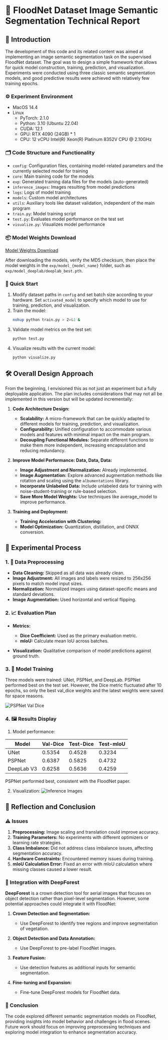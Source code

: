# 🚀 FloodNet Dataset Image Semantic Segmentation Technical Report

## 🌟 Introduction

The development of this code and its related content was aimed at implementing an image semantic segmentation task on the supervised FloodNet dataset. The goal was to design a simple framework that allows for quick model construction, training, prediction, and visualization. Experiments were conducted using three classic semantic segmentation models, and good predictive results were achieved with relatively few training epochs.

### ⚙️ Experiment Environment
- MacOS 14.4
- Linux
  - PyTorch: 2.1.0
  - Python: 3.10 (Ubuntu 22.04)
  - CUDA: 12.1
  - GPU: RTX 4090 (24GB) * 1
  - CPU: 12 vCPU Intel(R) Xeon(R) Platinum 8352V CPU @ 2.10GHz

### 🗂️ Code Structure and Functionality
- `config`: Configuration files, containing model-related parameters and the currently selected model for training
- `core`: Main training code for the models
- `exp`: Generated training data files for the models (auto-generated)
- `inference_images`: Images resulting from model predictions
- `logs`: Logs of model training
- `models`: Custom model architectures
- `utils`: Auxiliary tools like dataset validation, independent of the main program
- `train.py`: Model training script
- `test.py`: Evaluates model performance on the test set
- `visualize.py`: Visualizes model performance

### 📦 Model Weights Download
[Model Weights Download](https://github.com/echonoshy/floodnet-segmentation/releases/tag/v0.1.0)

After downloading the models, verify the MD5 checksum, then place the model weights in the `exp/model_{model_name}` folder, such as `exp/model_deeplab/deeplab_best.pth`.

### 🚀 Quick Start
1. Modify dataset paths in `config` and set batch size according to your hardware. Set `activated_model` to specify which model to use for training, prediction, and visualization.
2. Train the model:
   ```bash
   nohup python train.py > 2>&1 &
   ```
3. Validate model metrics on the test set:
   ```bash
   python test.py
   ```
4. Visualize results with the current model:
   ```bash
   python visualize.py
   ```

## 🛠️ Overall Design Approach

From the beginning, I envisioned this as not just an experiment but a fully deployable application. The plan includes considerations that may not all be implemented in this version but will be updated incrementally:

1. **Code Architecture Design:**
   - **Scalability:** A micro-framework that can be quickly adapted to different models for training, prediction, and visualization.
   - **Configurability:** Unified configuration to accommodate various models and features with minimal impact on the main program.
   - **Decoupling Functional Modules:** Separate different functions to make them more independent, increasing encapsulation and reducing redundancy.

2. **Improve Model Performance: Data, Data, Data:**
   - **Image Adjustment and Normalization:** Already implemented.
   - **Image Augmentation:** Explore advanced augmentation methods like rotation and scaling using the `albumentations` library.
   - **Incorporate Unlabeled Data:** Include unlabeled data for training with noise-student-training or rule-based selection.
   - **Save More Model Weights:** Use techniques like average_model to improve performance.

3. **Training and Deployment:**
   - **Training Acceleration with Clustering:**
   - **Model Optimization:** Quantization, distillation, and ONNX conversion.

## 🔬 Experimental Process

### 1. 📅 Data Preprocessing
- **Data Cleaning:** Skipped as all data was already clean.
- **Image Adjustment:** All images and labels were resized to 256x256 pixels to match model input sizes.
- **Normalization:** Normalized images using dataset-specific means and standard deviations.
- **Image Augmentation:** Used horizontal and vertical flipping.

### 2. 📈 Evaluation Plan
- **Metrics:**
  - **Dice Coefficient:** Used as the primary evaluation metric.
  - **mIoU:** Calculate mean IoU across batches.

- **Visualization:** Qualitative comparison of model predictions against ground truth.

### 3. 🔧 Model Training
Three models were trained: UNet, PSPNet, and DeepLab. PSPNet performed best on the test set. However, the Dice metric fluctuated after 10 epochs, so only the best val_dice weights and the latest weights were saved for space reasons.

![PSPNet Val Dice](https://github.com/echonoshy/floodnet-segmentation/blob/master/exp/model_pspnet/pspnet_val_dice.png)

### 4. 🖼️ Results Display
1. Model performance:

| Model       | Val-Dice | Test-Dice | Test-mIoU |
|-------------|----------|-----------|-----------|
| UNet        | 0.5354   | 0.4528    | 0.3234    |
| PSPNet      | 0.6387   | 0.5825    | 0.4732    |
| DeepLab V3  | 0.6258   | 0.5636    | 0.4259    |

PSPNet performed best, consistent with the FloodNet paper.

2. Visualization:
![Inference Images](https://github.com/echonoshy/floodnet-segmentation/blob/master/inference_images/model_merged_images.jpg)

## 🤔 Reflection and Conclusion

### ⚠️ Issues
1. **Preprocessing:** Image scaling and translation could improve accuracy.
2. **Training Parameters:** No experiments with different optimizers or learning rate strategies.
3. **Class Imbalance:** Did not address class imbalance issues, affecting segmentation accuracy.
4. **Hardware Constraints:** Encountered memory issues during training.
5. **mIoU Calculation Error:** Fixed an error with mIoU calculation where missing classes caused a lower result.

### 🌲 Integration with DeepForest

**DeepForest** is a crown detection tool for aerial images that focuses on object detection rather than pixel-level segmentation. However, some potential approaches could integrate it with FloodNet:

1. **Crown Detection and Segmentation:**
   - Use DeepForest to identify tree regions and improve segmentation of vegetation.

2. **Object Detection and Data Annotation:**
   - Use DeepForest to pre-label FloodNet images.

3. **Feature Fusion:**
   - Use detection features as additional inputs for semantic segmentation.

4. **Fine-tuning and Expansion:**
   - Fine-tune DeepForest models for FloodNet data.

### 🎯 Conclusion

The code explored different semantic segmentation models on FloodNet, providing insights into model behavior and challenges in flood scenes. Future work should focus on improving preprocessing techniques and exploring model integration to enhance segmentation accuracy.
